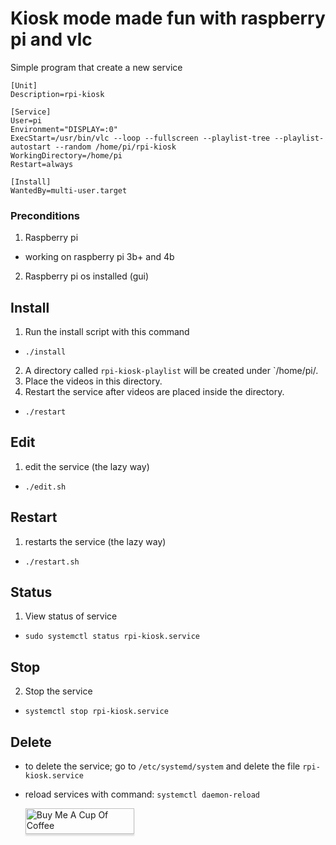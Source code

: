 # Kiosk mode made fun with raspberry pi and vlc

Simple program that create a new service

```
[Unit]
Description=rpi-kiosk

[Service]
User=pi
Environment="DISPLAY=:0"
ExecStart=/usr/bin/vlc --loop --fullscreen --playlist-tree --playlist-autostart --random /home/pi/rpi-kiosk
WorkingDirectory=/home/pi
Restart=always

[Install]
WantedBy=multi-user.target
```

### Preconditions
1. Raspberry pi
- working on raspberry pi 3b+ and 4b
2. Raspberry pi os installed (gui)

## Install
1. Run the install script with this command 
- `./install`
2. A directory called `rpi-kiosk-playlist` will be created under `/home/pi/.
3. Place the videos in this directory.
4. Restart the service after videos are placed inside the directory.
- `./restart`

## Edit
1. edit the service (the lazy way)
- `./edit.sh`

## Restart
1. restarts the service (the lazy way)
- `./restart.sh`

## Status
1. View status of service
- `sudo systemctl status rpi-kiosk.service`

## Stop
2. Stop the service
- `systemctl stop rpi-kiosk.service`

## Delete
- to delete the service; go to `/etc/systemd/system` and delete the file `rpi-kiosk.service`
- reload services with command: `systemctl daemon-reload`






	<a href="https://www.buymeacoffee.com/heggland" target="_blank"><img src="https://www.buymeacoffee.com/assets/img/custom_images/orange_img.png" alt="Buy Me A Cup Of 		Coffee" style="height: 41px !important;width: 174px !important;box-shadow: 0px 3px 2px 0px rgba(190, 190, 190, 0.5) !important;-webkit-box-shadow: 0px 3px 2px 0px 		rgba(190, 190, 190, 0.5) !important;" ></a>

